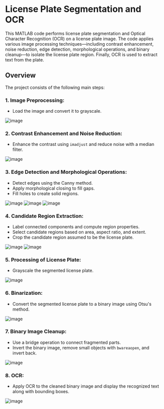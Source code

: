 # License Plate Segmentation and OCR

This MATLAB code performs license plate segmentation and Optical Character Recognition (OCR) on a license plate image. The code applies various image processing techniques—including contrast enhancement, noise reduction, edge detection, morphological operations, and binary cleanup—to isolate the license plate region. Finally, OCR is used to extract text from the plate.

## Overview

The project consists of the following main steps:

### 1. **Image Preprocessing:**  
   - Load the image and convert it to grayscale.
     
![image](https://github.com/user-attachments/assets/f3d0df7e-157f-44fb-805e-da9472eaa39c)

### 2. **Contrast Enhancement and Noise Reduction:**  
   - Enhance the contrast using `imadjust` and reduce noise with a median filter.
     
![image](https://github.com/user-attachments/assets/22a8e334-4221-41f9-90e2-501f4a379708)

### 3. **Edge Detection and Morphological Operations:**  
   - Detect edges using the Canny method.
   - Apply morphological closing to fill gaps.
   - Fill holes to create solid regions.
     
![image](https://github.com/user-attachments/assets/5b62dbb0-6bc2-44f0-8b7c-c520061e924c)
![image](https://github.com/user-attachments/assets/4f60709b-c0f4-4bb0-84bd-d934da910263)
![image](https://github.com/user-attachments/assets/f7ec3559-94e6-443d-aaac-37402a76f8e1)

### 4. **Candidate Region Extraction:**  
   - Label connected components and compute region properties.
   - Select candidate regions based on area, aspect ratio, and extent.
   - Crop the candidate region assumed to be the license plate.
     
![image](https://github.com/user-attachments/assets/fbab8d8e-b195-4bb0-a871-a67c780e0fb3)
![image](https://github.com/user-attachments/assets/c1cf24c9-f716-4bbb-85d0-1c3cdfcf8dfc)

### 5. **Processing of License Plate:**  
   - Grayscale the segmented license plate.
     
![image](https://github.com/user-attachments/assets/ecb43586-9a58-4c03-a535-6963480c51ec)


### 6. **Binarization:**  
   - Convert the segmented license plate to a binary image using Otsu's method.

![image](https://github.com/user-attachments/assets/9f6ec3a4-2878-44e6-b54b-ca8d717afa29)


### 7. **Binary Image Cleanup:**  
   - Use a bridge operation to connect fragmented parts.
   - Invert the binary image, remove small objects with `bwareaopen`, and invert back.

![image](https://github.com/user-attachments/assets/4b0b21a6-7f6d-490c-99b0-f15ef87d41a8)


### 8. **OCR:**  
   - Apply OCR to the cleaned binary image and display the recognized text along with bounding boxes.

![image](https://github.com/user-attachments/assets/a28aa4b5-f158-4009-a396-6f533c975f99)


